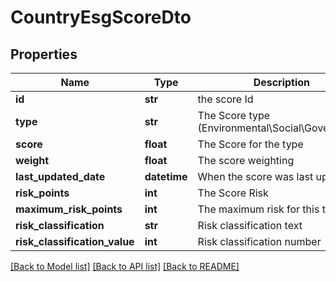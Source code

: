 # CountryEsgScoreDto

## Properties
Name | Type | Description | Notes
------------ | ------------- | ------------- | -------------
**id** | **str** | the score Id | [optional] 
**type** | **str** | The Score type (Environmental\\Social\\Governance) | [optional] 
**score** | **float** | The Score for the type | [optional] 
**weight** | **float** | The score weighting | [optional] 
**last_updated_date** | **datetime** | When the score was last updated | [optional] 
**risk_points** | **int** | The Score Risk | [optional] 
**maximum_risk_points** | **int** | The maximum risk for this type | [optional] 
**risk_classification** | **str** | Risk classification text | [optional] 
**risk_classification_value** | **int** | Risk classification number | [optional] 

[[Back to Model list]](../README.md#documentation-for-models) [[Back to API list]](../README.md#documentation-for-api-endpoints) [[Back to README]](../README.md)

